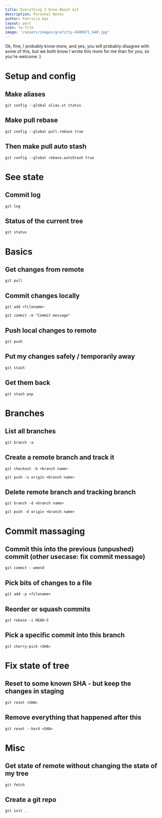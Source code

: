 ```yaml
---
title: Everything I Know About Git
description: Personal Notes
author: Patricia Aas
layout: post
icon: fa-film
image: "/assets/images/grafitty-4500971_640.jpg"
---
```


Ok, fine, I probably know more, and yes, you will probably disagree with some of this, but we both know I wrote this more for me than for you, so you're welcome :)

# Setup and config
## Make aliases
`git config --global alias.st status`

## Make pull rebase
`git config --global pull.rebase true`

## Then make pull auto stash
`git config --global rebase.autoStash true`

# See state
## Commit log
`git log`
## Status of the current tree
`git status`

# Basics
## Get changes from remote
`git pull`

## Commit changes locally
`git add <filename>`

`git commit -m "Commit message"`

## Push local changes to remote
`git push`

## Put my changes safely / temporarily away
`git stash`

## Get them back
`git stash pop`

# Branches
## List all branches
`git branch -a`

## Create a remote branch and track it
`git checkout -b <branch name>`

`git push -u origin <branch name>`

## Delete remote branch and tracking branch
`git branch -d <branch name>`

`git push -d origin <branch name>`

# Commit massaging
## Commit this into the previous (unpushed) commit (other usecase: fix commit message)
`git commit --amend`

## Pick bits of changes to a file
`git add -p <filename>`

## Reorder or squash commits
`git rebase -i HEAD~3`

## Pick a specific commit into this branch
`git cherry-pick <SHA>`

# Fix state of tree
## Reset to some known SHA - but keep the changes in staging
`git reset <SHA>`

## Remove everything that happened after this
`git reset --hard <SHA>`

# Misc
## Get state of remote without changing the state of my tree
`git fetch`

## Create a git repo
`git init .`
